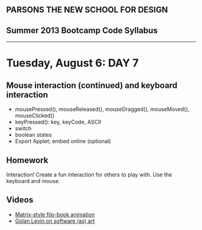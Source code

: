 ## PARSONS THE NEW SCHOOL FOR DESIGN
## Summer 2013 Bootcamp Code Syllabus
-------------------------------------------------------------------

# Tuesday, August 6: DAY 7 

## Mouse interaction (continued) and keyboard interaction
* mousePressed(), mouseReleased(), mouseDragged(), mouseMoved(), mouseClicked()
* keyPressed():  key, keyCode, ASCII
* switch
* boolean states
* Export Applet; embed online (optional)

## Homework
Interaction! Create a fun interaction for others to play with.
Use the keyboard and mouse.

## Videos
* [Matrix-style flip-book animation](https://www.youtube.com/watch?v=UocF4ycBnYE)
* [Golan Levin on software (as) art](http://www.ted.com/talks/golan_levin_on_software_as_art.html)


